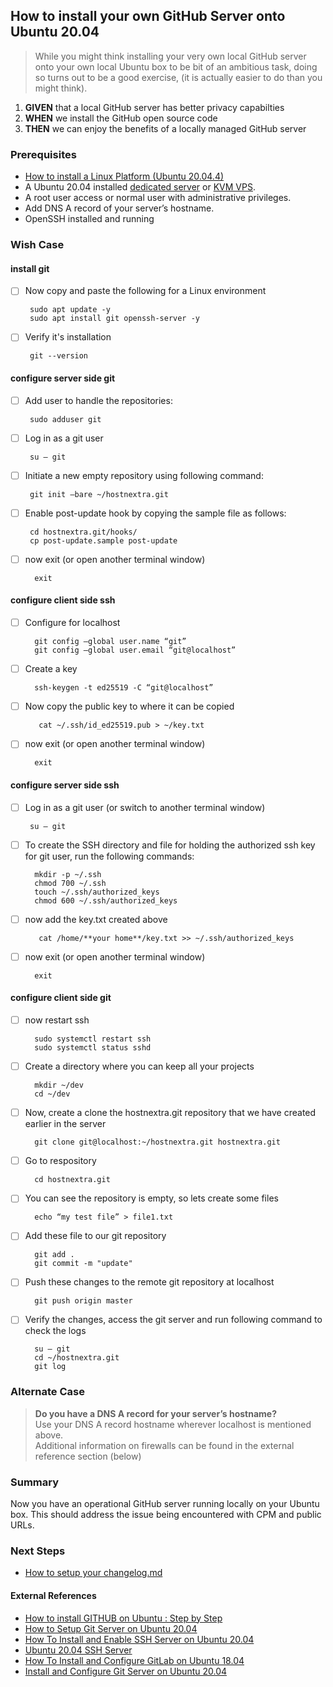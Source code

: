 


## How to install your own GitHub Server onto Ubuntu 20.04
> While you might think installing your very own local GitHub server onto your own local Ubuntu box to be bit of an ambitious task, doing so turns out to be a good exercise, (it is actually easier to do than you might think).

 1. **GIVEN** that a local GitHub server has better privacy capabilties
 2. **WHEN** we install the GitHub open source code
 3. **THEN** we can enjoy the benefits of a locally managed GitHub server

### Prerequisites
  - [How to install a Linux Platform (Ubuntu 20.04.4)](https://github.com/perriera/extras_oci/blob/dev/docs/UBUNTU.md)
  - A Ubuntu 20.04 installed [dedicated server](https://www.hostnextra.com/dedicated-server.html) or [KVM VPS](https://www.hostnextra.com/vps-hosting.html).
-   A root user access or normal user with administrative privileges.
-   Add DNS A record of your server’s hostname. 
- OpenSSH installed and running


### Wish Case
#### install git
 - [ ] Now copy and paste the following for a Linux environment

		sudo apt update -y
		sudo apt install git openssh-server -y

 - [ ] Verify it's installation

		git --version

#### configure server side git
 - [ ] Add user to handle the repositories:

		sudo adduser git
		
 - [ ] Log in as a git user
		
		su – git

 - [ ] Initiate a new empty repository using following command:

		git init –bare ~/hostnextra.git

 - [ ] Enable post-update hook by copying the sample file as follows:

		cd hostnextra.git/hooks/
		cp post-update.sample post-update

- [ ] now exit (or open another terminal window)

		exit 

#### configure client side ssh

- [ ] Configure for localhost

		git config –global user.name “git”  
		git config –global user.email “git@localhost”

- [ ] Create a key

		ssh-keygen -t ed25519 -C “git@localhost”

- [ ] Now copy the public key to where it can be copied
 
		 cat ~/.ssh/id_ed25519.pub > ~/key.txt

- [ ] now exit (or open another terminal window)

		exit 
  
#### configure server side ssh

 - [ ] Log in as a git user  (or switch to another terminal window)
		
		su – git

- [ ] To create the SSH directory and file for holding the authorized ssh key for git user, run the following commands:

		mkdir -p ~/.ssh
		chmod 700 ~/.ssh
		touch ~/.ssh/authorized_keys
		chmod 600 ~/.ssh/authorized_keys

- [ ] now add the key.txt created above
 
		 cat /home/**your home**/key.txt >> ~/.ssh/authorized_keys

- [ ] now exit (or open another terminal window)

		exit 

#### configure client side git

- [ ] now restart ssh

		sudo systemctl restart ssh
		sudo systemctl status sshd

- [ ] Create a directory where you can keep all your projects

		mkdir ~/dev
		cd ~/dev
		
- [ ] Now, create a clone the hostnextra.git repository that we have created earlier in the server

		git clone git@localhost:~/hostnextra.git hostnextra.git

- [ ] Go to respository

		cd hostnextra.git

- [ ] You can see the repository is empty, so lets create some files

		echo “my test file” > file1.txt

- [ ] Add these file to our git repository

		git add .
		git commit -m "update"

- [ ] Push these changes to the remote git repository at localhost

		git push origin master

- [ ] Verify the changes, access the git server and run following command to check the logs

		su – git
		cd ~/hostnextra.git
		git log
		


### Alternate Case 
> **Do you have a DNS A record for your server’s hostname?** </br>
>	Use your DNS A record hostname wherever localhost is mentioned above. </br>
>Additional information on firewalls can be found in the external reference section (below)

### Summary 
Now you have an operational GitHub server running locally on your Ubuntu box. This should address the issue being encountered with CPM and public URLs.

### Next Steps
 - [How to setup your changelog.md](https://github.com/perriera/extras_oci/blob/dev/docs/CHANGELOG.md)

#### External References
- [How to install GITHUB on Ubuntu : Step by Step](https://linuxtechlab.com/how-to-install-github-on-ubuntu-step-by-step/)</br>
- [How to Setup Git Server on Ubuntu 20.04](https://linuxways.net/ubuntu/how-to-setup-git-server-on-ubuntu-20-04/)
- [How To Install and Enable SSH Server on Ubuntu 20.04](https://devconnected.com/how-to-install-and-enable-ssh-server-on-ubuntu-20-04/)
- [Ubuntu 20.04 SSH Server](https://linuxconfig.org/ubuntu-20-04-ssh-server)
- [How To Install and Configure GitLab on Ubuntu 18.04](https://www.digitalocean.com/community/tutorials/how-to-install-and-configure-gitlab-on-ubuntu-18-04)
- [Install and Configure Git Server on Ubuntu 20.04](https://www.hostnextra.com/kb/install-and-configure-git-server-on-ubuntu/)

